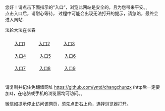 您好！请点击下面指示的“入口”，浏览此网站是安全的，且为您带来平安。。 <br/>
点击入口后，请耐心等待， 过程中可能会出现无法打开的提示，请忽略，最终会进入网站. </br>

法轮大法在长春<br/>
<div style="padding:10px"><a style="margin:20px" target="_blank" href="https://d2vxwpvzohykcw.cloudfront.net/2Qpsp?hsjcsx" id="ccLink1" rel="nofollow">入口1</a> <a target="_blank" style="margin:20px" href="https://d2zgyrzd10hojh.cloudfront.net/2Qpsp?pofsgpy" id="ccLink2" rel="nofollow">入口2</a> <a style="margin:20px" target="_blank" href="https://d3d5f3srb7ycxb.cloudfront.net/2Qpsp?gppraz" id="ccLink3" rel="nofollow">入口3</a></div>

<div style="padding:10px" ><a style="margin:20px" target="_blank" href="https://d2vxwpvzohykcw.cloudfront.net/2Qpsp?hsjcsx" id="ccLink4" rel="nofollow">入口4</a> <a style="margin:20px" href="https://d2zgyrzd10hojh.cloudfront.net/2Qpsp?pofsgpy" target="_blank" id="ccLink5" rel="nofollow">入口5</a> <a style="margin:20px" href="https://d3d5f3srb7ycxb.cloudfront.net/2Qpsp?gppraz" target="_blank" id="ccLink6" rel="nofollow">入口6</a></div>

<div style="padding:10px"><a style="margin:20px" target="_blank" href="https://d2vxwpvzohykcw.cloudfront.net/2Qpsp?hsjcsx" id="ccLink7" rel="nofollow">入口7</a> <a style="margin:20px" href="https://d2zgyrzd10hojh.cloudfront.net/2Qpsp?pofsgpy" target="_blank" id="ccLink8" rel="nofollow">入口8</a> <a style="margin:20px" target="_blank" href="https://d3d5f3srb7ycxb.cloudfront.net/2Qpsp?gppraz" id="ccLink9" rel="nofollow">入口9</a></div>

<br/>



请复制并记住免翻墙网址 https://github.com/yntd/changchunzx (http后一定要加s)，在电脑或手机的浏览器均可访问。。<br/>

微信如提示停止访问该网页，须先点击右上角，选择浏览器打开。
